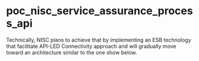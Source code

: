 # poc_nisc_service_assurance_process_api
Technically, NISC plans to achieve that by implementing an ESB technology that facilitate API-LED Connectivity approach and will gradually move toward an architecture similar to the one show below.
